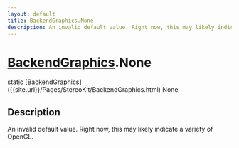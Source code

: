 ```yaml
---
layout: default
title: BackendGraphics.None
description: An invalid default value. Right now, this may likely indicate a variety of OpenGL.
---
```

# [BackendGraphics]({{site.url}}/Pages/StereoKit/BackendGraphics.html).None

<div class='signature' markdown='1'>
static [BackendGraphics]({{site.url}}/Pages/StereoKit/BackendGraphics.html) None
</div>

## Description
An invalid default value. Right now, this may likely indicate a variety
of OpenGL.

